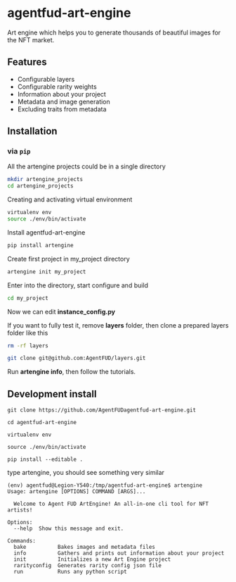 # agentfud-art-engine
Art engine which helps you to generate thousands of beautiful images for the NFT market.

## Features

- Configurable layers
- Configurable rarity weights
- Information about your project
- Metadata and image generation
- Excluding traits from metadata

## Installation

### via `pip`

All the artengine projects could be in a single directory

```bash
mkdir artengine_projects
cd artengine_projects
```

Creating and activating virtual environment

```bash
virtualenv env
source ./env/bin/activate
```

Install agentfud-art-engine

```bash
pip install artengine
```

Create first project in my_project directory

```bash
artengine init my_project
```

Enter into the directory, start configure and build

```bash
cd my_project
```

Now we can edit **instance_config.py**

If you want to fully test it, remove **layers** folder, then clone a prepared layers folder like this

```bash
rm -rf layers
```

```bash
git clone git@github.com:AgentFUD/layers.git
```

Run **artengine info**, then follow the tutorials.

## Development install

```
git clone https://github.com/AgentFUDagentfud-art-engine.git

cd agentfud-art-engine

virtualenv env

source ./env/bin/activate

pip install --editable .
```
type artengine, you should see something very similar

```
(env) agentfud@Legion-Y540:/tmp/agentfud-art-engine$ artengine
Usage: artengine [OPTIONS] COMMAND [ARGS]...

  Welcome to Agent FUD ArtEngine! An all-in-one cli tool for NFT artists!

Options:
  --help  Show this message and exit.

Commands:
  bake          Bakes images and metadata files
  info          Gathers and prints out information about your project
  init          Initializes a new Art Engine project
  rarityconfig  Generates rarity config json file
  run           Runs any python script
```
